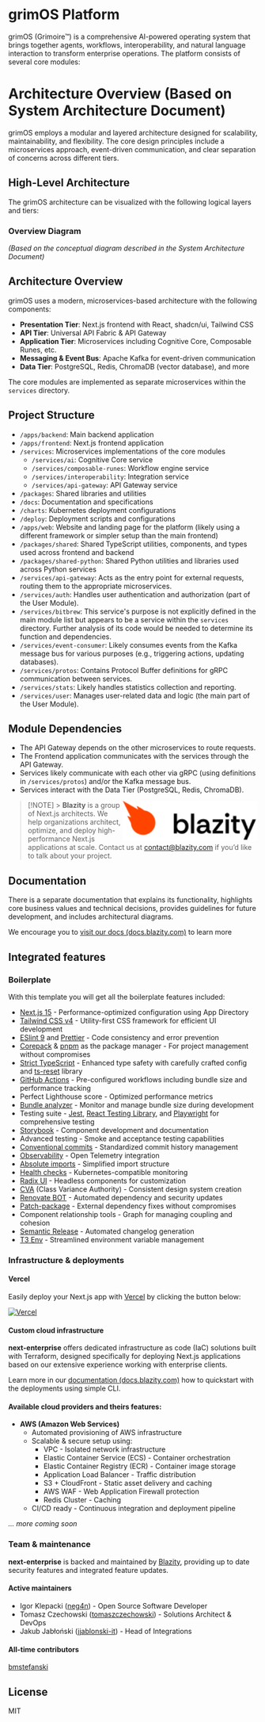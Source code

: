# grimOS Platform

grimOS (Grimoire™) is a comprehensive AI-powered operating system that brings together agents, workflows, interoperability, and natural language interaction to transform enterprise operations. The platform consists of several core modules:

# Architecture Overview (Based on System Architecture Document)

grimOS employs a modular and layered architecture designed for scalability, maintainability, and flexibility. The core design principles include a microservices approach, event-driven communication, and clear separation of concerns across different tiers.

## High-Level Architecture

The grimOS architecture can be visualized with the following logical layers and tiers:

### Overview Diagram

*(Based on the conceptual diagram described in the System Architecture Document)*



## Architecture Overview
 
grimOS uses a modern, microservices-based architecture with the following components:

- **Presentation Tier**: Next.js frontend with React, shadcn/ui, Tailwind CSS
- **API Tier**: Universal API Fabric & API Gateway
- **Application Tier**: Microservices including Cognitive Core, Composable Runes, etc.
- **Messaging & Event Bus**: Apache Kafka for event-driven communication
- **Data Tier**: PostgreSQL, Redis, ChromaDB (vector database), and more

The core modules are implemented as separate microservices within the `services` directory.

## Project Structure

- `/apps/backend`: Main backend application
- `/apps/frontend`: Next.js frontend application
- `/services`: Microservices implementations of the core modules
  - `/services/ai`: Cognitive Core service
  - `/services/composable-runes`: Workflow engine service
  - `/services/interoperability`: Integration service
  - `/services/api-gateway`: API Gateway service
- `/packages`: Shared libraries and utilities
- `/docs`: Documentation and specifications
- `/charts`: Kubernetes deployment configurations
- `/deploy`: Deployment scripts and configurations
- `/apps/web`: Website and landing page for the platform (likely using a different framework or simpler setup than the main frontend)
- `/packages/shared`: Shared TypeScript utilities, components, and types used across frontend and backend
- `/packages/shared-python`: Shared Python utilities and libraries used across Python services
- `/services/api-gateway`: Acts as the entry point for external requests, routing them to the appropriate microservices.
- `/services/auth`: Handles user authentication and authorization (part of the User Module).
- `/services/bitbrew`: This service's purpose is not explicitly defined in the main module list but appears to be a service within the `services` directory. Further analysis of its code would be needed to determine its function and dependencies.
- `/services/event-consumer`: Likely consumes events from the Kafka message bus for various purposes (e.g., triggering actions, updating databases).
- `/services/protos`: Contains Protocol Buffer definitions for gRPC communication between services.
- `/services/stats`: Likely handles statistics collection and reporting.
- `/services/user`: Manages user-related data and logic (the main part of the User Module).

## Module Dependencies

* The API Gateway depends on the other microservices to route requests.
* The Frontend application communicates with the services through the API Gateway.
* Services likely communicate with each other via gRPC (using definitions in `/services/protos`) and/or the Kafka message bus.
* Services interact with the Data Tier (PostgreSQL, Redis, ChromaDB).

<a href="https://blazity.com/">
<picture>
  <source media="(prefers-color-scheme: dark)" srcset="/assets/blazity-logo-dark.svg">
  <source media="(prefers-color-scheme: light)" srcset="/assets/blazity-logo-light.svg">
  <img alt="Logo" align="right" height="80" src="/assets/blazity-logo-light.svg">
</picture>
</a>

> [!NOTE] > **Blazity** is a group of Next.js architects. We help organizations architect, optimize, and deploy high-performance Next.js applications at scale. Contact us at [contact@blazity.com](https://blazity.com) if you’d like to talk about your project.

## Documentation

There is a separate documentation that explains its functionality, highlights core business values and technical decisions, provides guidelines for future development, and includes architectural diagrams.

We encourage you to [visit our docs (docs.blazity.com)](https://docs.blazity.com) to learn more

## Integrated features

### Boilerplate

With this template you will get all the boilerplate features included:

* [Next.js 15](https://nextjs.org/) - Performance-optimized configuration using App Directory
* [Tailwind CSS v4](https://tailwindcss.com/) - Utility-first CSS framework for efficient UI development
* [ESlint 9](https://eslint.org/) and [Prettier](https://prettier.io/) - Code consistency and error prevention
* [Corepack](https://github.com/nodejs/corepack) & [pnpm](https://pnpm.io/) as the package manager - For project management without compromises
* [Strict TypeScript](https://www.typescriptlang.org/) - Enhanced type safety with carefully crafted config and [ts-reset](https://github.com/total-typescript/ts-reset) library
* [GitHub Actions](https://github.com/features/actions) - Pre-configured workflows including bundle size and performance tracking
* Perfect Lighthouse score - Optimized performance metrics
* [Bundle analyzer](https://www.npmjs.com/package/@next/bundle-analyzer) - Monitor and manage bundle size during development
* Testing suite - [Jest](https://jestjs.io/), [React Testing Library](https://testing-library.com/react), and [Playwright](https://playwright.dev/) for comprehensive testing
* [Storybook](https://storybook.js.org/) - Component development and documentation
* Advanced testing - Smoke and acceptance testing capabilities
* [Conventional commits](https://www.conventionalcommits.org/) - Standardized commit history management
* [Observability](https://opentelemetry.io/) - Open Telemetry integration
* [Absolute imports](https://nextjs.org/docs/advanced-features/module-path-aliases) - Simplified import structure
* [Health checks](https://kubernetes.io/docs/tasks/configure-pod-container/configure-liveness-readiness-startup-probes/) - Kubernetes-compatible monitoring
* [Radix UI](https://www.radix-ui.com/) - Headless components for customization
* [CVA](http://cva.style/) (Class Variance Authority) - Consistent design system creation
* [Renovate BOT](https://www.whitesourcesoftware.com/free-developer-tools/renovate) - Automated dependency and security updates
* [Patch-package](https://www.npmjs.com/package/patch-package) - External dependency fixes without compromises
* Component relationship tools - Graph for managing coupling and cohesion
* [Semantic Release](https://github.com/semantic-release/semantic-release) - Automated changelog generation
* [T3 Env](https://env.t3.gg/) - Streamlined environment variable management

### Infrastructure & deployments

#### Vercel

Easily deploy your Next.js app with [Vercel](https://vercel.com/new?utm_medium=default-template&filter=next.js&utm_source=github&utm_campaign=next-enterprise) by clicking the button below:

[![Vercel](https://vercel.com/button)](https://vercel.com/new/git/external?repository-url=https://github.com/Blazity/next-enterprise)

#### Custom cloud infrastructure

**next-enterprise** offers dedicated infrastructure as code (IaC) solutions built with Terraform, designed specifically for deploying Next.js applications based on our extensive experience working with enterprise clients.

Learn more in our [documentation (docs.blazity.com)][docs] how to quickstart with the deployments using simple CLI.

#### Available cloud providers and theirs features:

* **AWS (Amazon Web Services)**
  * Automated provisioning of AWS infrastructure
  * Scalable & secure setup using:
    * VPC - Isolated network infrastructure
    * Elastic Container Service (ECS) - Container orchestration
    * Elastic Container Registry (ECR) - Container image storage
    * Application Load Balancer - Traffic distribution
    * S3 + CloudFront - Static asset delivery and caching
    * AWS WAF - Web Application Firewall protection
    * Redis Cluster - Caching
  * CI/CD ready - Continuous integration and deployment pipeline

_... more coming soon_

### Team & maintenance

**next-enterprise** is backed and maintained by [Blazity](https://blazity.com), providing up to date security features and integrated feature updates.

#### Active maintainers

* Igor Klepacki ([neg4n](https://github.com/neg4n)) - Open Source Software Developer
* Tomasz Czechowski ([tomaszczechowski](https://github.com/tomaszczechowski)) - Solutions Architect & DevOps
* Jakub Jabłoński ([jjablonski-it](https://github.com/jjablonski-it)) - Head of Integrations

#### All-time contributors

[bmstefanski](https://github.com/bmstefanski)

## License

MIT

[docs]: https://docs.blazity.com/next-enterprise/deployments/enterprise-cli
